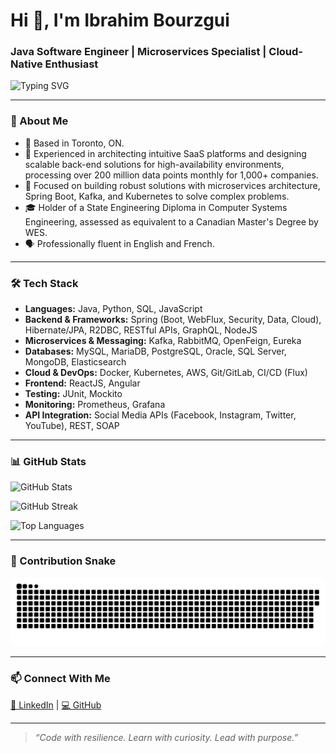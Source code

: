 # Hi 👋, I'm Ibrahim Bourzgui

### Java Software Engineer | Microservices Specialist | Cloud-Native Enthusiast

![Typing SVG](https://readme-typing-svg.demolab.com?font=Fira+Code&pause=1000&color=36BCF7&width=500&center=true&lines=Java+%7C+Spring+Boot+%7C+Microservices;Kubernetes+%7C+Kafka+%7C+Docker;CI%2FCD+with+Flux+%7C+Prometheus+%7C+REST+APIs;Crafting+Clean+%26+Scalable+Backends)

---

### 🧠 About Me

* 📍 Based in Toronto, ON.
* 🏢 Experienced in architecting intuitive SaaS platforms and designing scalable back-end solutions for high-availability environments, processing over 200 million data points monthly for 1,000+ companies.
* 🚀 Focused on building robust solutions with microservices architecture, Spring Boot, Kafka, and Kubernetes to solve complex problems.
* 🎓 Holder of a State Engineering Diploma in Computer Systems Engineering, assessed as equivalent to a Canadian Master's Degree by WES.
* 🗣️ Professionally fluent in English and French.

---

### 🛠️ Tech Stack

* **Languages:** Java, Python, SQL, JavaScript
* **Backend & Frameworks:** Spring (Boot, WebFlux, Security, Data, Cloud), Hibernate/JPA, R2DBC, RESTful APIs, GraphQL, NodeJS
* **Microservices & Messaging:** Kafka, RabbitMQ, OpenFeign, Eureka
* **Databases:** MySQL, MariaDB, PostgreSQL, Oracle, SQL Server, MongoDB, Elasticsearch
* **Cloud & DevOps:** Docker, Kubernetes, AWS, Git/GitLab, CI/CD (Flux)
* **Frontend:** ReactJS, Angular
* **Testing:** JUnit, Mockito
* **Monitoring:** Prometheus, Grafana
* **API Integration:** Social Media APIs (Facebook, Instagram, Twitter, YouTube), REST, SOAP

---

### 📊 GitHub Stats

![GitHub Stats](https://github-readme-stats.vercel.app/api?username=ibrahimbourzgui&show_icons=true&theme=tokyonight)

![GitHub Streak](https://streak-stats.demolab.com?user=ibrahimbourzgui&theme=tokyonight)

![Top Languages](https://github-readme-stats.vercel.app/api/top-langs/?username=ibrahimbourzgui&layout=compact&theme=tokyonight)

---

### 🐍 Contribution Snake

<p align="center">
  <picture>
    <source media="(prefers-color-scheme: dark)" srcset="dist/github-contribution-grid-snake-dark.svg" />
    <source media="(prefers-color-scheme: light)" srcset="dist/github-contribution-grid-snake.svg" />
    <img alt="Contribution Snake" src="dist/github-contribution-grid-snake.svg" />
  </picture>
</p>

---

### 📫 Connect With Me

[🔗 LinkedIn](https://www.linkedin.com/in/ibrahimbourzgui/) | [💻 GitHub](https://github.com/ibrahimbourzgui)

---

> *“Code with resilience. Learn with curiosity. Lead with purpose.”*
